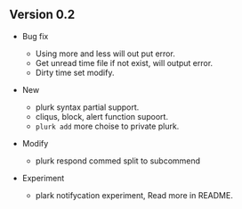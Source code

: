 ## Version 0.2
* Bug fix

  * Using more and less will out put error.
  * Get unread time file if not exist, will output error.
  * Dirty time set modify.

* New

  * plurk syntax partial support.
  * cliqus, block, alert function supoort.
  * `plurk add` more choise to private plurk.

* Modify
  
  * plurk respond commed split to subcommend

* Experiment
  
  * plark notifycation experiment, Read more in README.
